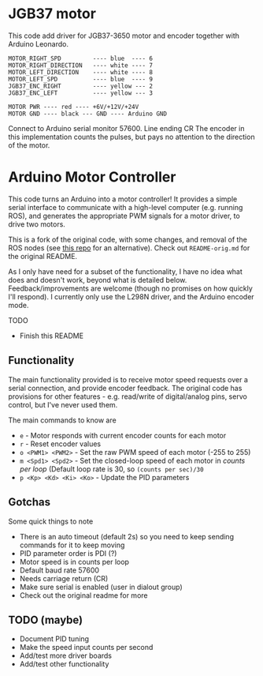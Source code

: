 # JGB37 motor

This code add driver for JGB37-3650 motor and encoder together with Arduino Leonardo.
```
MOTOR_RIGHT_SPD         ---- blue  ---- 6
MOTOR_RIGHT_DIRECTION   ---- white ---- 7
MOTOR_LEFT_DIRECTION    ---- white ---- 8
MOTOR_LEFT_SPD          ---- blue  ---- 9
JGB37_ENC_RIGHT         ---- yellow --- 2
JGB37_ENC_LEFT          ---- yellow --- 3

MOTOR PWR ---- red ---- +6V/+12V/+24V
MOTOR GND ---- black --- GND ---- Arduino GND
```
Connect to Arduino serial monitor 57600. Line ending CR
The encoder in this implementation counts the pulses, but pays no attention to the direction of the motor.

# Arduino Motor Controller

This code turns an Arduino into a motor controller!
It provides a simple serial interface to communicate with a high-level computer (e.g. running ROS), and generates the appropriate PWM signals for a motor driver, to drive two motors.

This is a fork of the original code, with some changes, and removal of the ROS nodes (see [this repo](https://github.com/joshnewans/serial_motor_demo) for an alternative). Check out `README-orig.md` for the original README.

As I only have need for a subset of the functionality, I have no idea what does and doesn't work, beyond what is detailed below.
Feedback/improvements are welcome (though no promises on how quickly I'll respond). I currently only use the L298N driver, and the Arduino encoder mode.



TODO
- Finish this README


## Functionality

The main functionality provided is to receive motor speed requests over a serial connection, and provide encoder feedback.
The original code has provisions for other features - e.g. read/write of digital/analog pins, servo control, but I've never used them.

The main commands to know are

- `e` - Motor responds with current encoder counts for each motor
- `r` - Reset encoder values
- `o <PWM1> <PWM2>` - Set the raw PWM speed of each motor (-255 to 255)
- `m <Spd1> <Spd2>` - Set the closed-loop speed of each motor in *counts per loop* (Default loop rate is 30, so `(counts per sec)/30`
- `p <Kp> <Kd> <Ki> <Ko>` - Update the PID parameters


## Gotchas

Some quick things to note

- There is an auto timeout (default 2s) so you need to keep sending commands for it to keep moving
- PID parameter order is PDI (?)
- Motor speed is in counts per loop
- Default baud rate 57600
- Needs carriage return (CR)
- Make sure serial is enabled (user in dialout group)
- Check out the original readme for more


## TODO (maybe)
- Document PID tuning
- Make the speed input counts per second
- Add/test more driver boards
- Add/test other functionality
